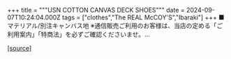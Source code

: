 +++
title = """USN COTTON CANVAS DECK SHOES"""
date = 2024-09-07T10:24:04.000Z
tags = ["clothes","The REAL McCOY'S","Ibaraki"]
+++
■マテリアル/別注キャンバス地 ※通信販売ご利用のお客様は、当店の定める「ご利用案内」「特商法」を必ずご確認くださいませ。...

[[source]](https://the-realmccoys.ocnk.net/product/881)
